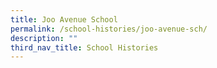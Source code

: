 ```yaml
---
title: Joo Avenue School
permalink: /school-histories/joo-avenue-sch/
description: ""
third_nav_title: School Histories
---
```

